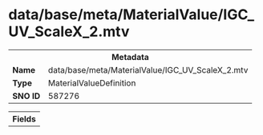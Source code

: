 <h1>data/base/meta/MaterialValue/IGC_UV_ScaleX_2.mtv</h1><table><tr><th colspan="100%">Metadata</th></tr><tr><td><b>Name</b></td><td>data/base/meta/MaterialValue/IGC_UV_ScaleX_2.mtv</td></tr><tr><td><b>Type</b></td><td>MaterialValueDefinition</td></tr><tr><td><b>SNO ID</b></td><td>587276</td></tr></table>

<table><tr><th colspan="100%">Fields</th></tr></table>

